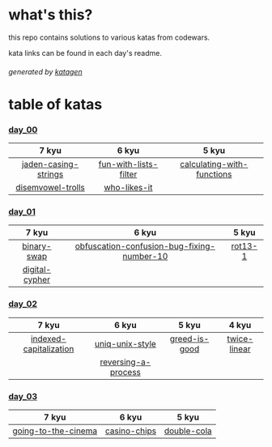 # what's this?

this repo contains solutions to various katas from codewars.

kata links can be found in each day's readme.

###### generated by [katagen](https://www.npmjs.com/package/katagen)

# table of katas

### [day_00](./day_00)
| 7 kyu | 6 kyu | 5 kyu |
|:-----:|:-----:|:-----:|
|[jaden-casing-strings](./day_00/jaden-casing-strings.js)|[fun-with-lists-filter](./day_00/fun-with-lists-filter.js)|[calculating-with-functions](./day_00/calculating-with-functions.js)|
|[disemvowel-trolls](./day_00/disemvowel-trolls.js)|[who-likes-it](./day_00/who-likes-it.js)||

### [day_01](./day_01)
| 7 kyu | 6 kyu | 5 kyu |
|:-----:|:-----:|:-----:|
|[binary-swap](./day_01/binary-swap.js)|[obfuscation-confusion-bug-fixing-number-10](./day_01/obfuscation-confusion-bug-fixing-number-10.js)|[rot13-1](./day_01/rot13-1.js)|
|[digital-cypher](./day_01/digital-cypher.js)|||

### [day_02](./day_02)
| 7 kyu | 6 kyu | 5 kyu | 4 kyu |
|:-----:|:-----:|:-----:|:-----:|
|[indexed-capitalization](./day_02/indexed-capitalization.js)|[uniq-unix-style](./day_02/uniq-unix-style.js)|[greed-is-good](./day_02/greed-is-good.js)|[twice-linear](./day_02/twice-linear.js)|
||[reversing-a-process](./day_02/reversing-a-process.js)|||

### [day_03](./day_03)
| 7 kyu | 6 kyu | 5 kyu |
|:-----:|:-----:|:-----:|
|[going-to-the-cinema](./day_03/going-to-the-cinema.js)|[casino-chips](./day_03/casino-chips.js)|[double-cola](./day_03/double-cola.js)|

